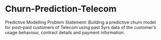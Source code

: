 # Churn-Prediction-Telecom
Predictive Modelling Problem Statement: Building a predictive churn model for post–paid customers of Telecom using past 5yrs data of the customer’s usage behaviour, contract details and payment information. 
